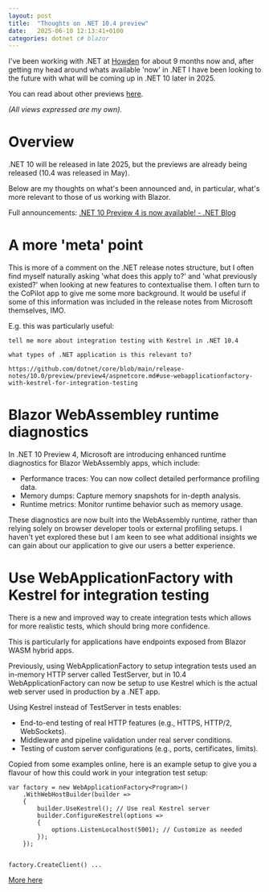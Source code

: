 ```yaml
---
layout: post
title:  "Thoughts on .NET 10.4 preview"
date:   2025-06-10 12:13:41+0100
categories: dotnet c# blazor
---
```


I've been working with .NET at [Howden](https://www.howdengroup.com/uk-en) for about 9 months now and, after getting my head around whats available 'now' in .NET I have been looking to the future with what will be coming up in .NET 10 later in 2025.

You can read about other previews [here](https://samollason.github.io/).

*(All views expressed are my own).*

# Overview

.NET 10 will be released in late 2025, but the previews are already being released (10.4 was released in May).

Below are my thoughts on what's been announced and, in particular, what's more relevant to those of us working with Blazor.

Full announcements: [.NET 10 Preview 4 is now available! - .NET Blog](https://devblogs.microsoft.com/dotnet/dotnet-10-preview-4/)


# A more 'meta' point

This is more of a comment on the .NET release notes structure, but I often find myself naturally asking 'what does this apply to?' and 'what previously existed?' when looking at new features to contextualise them. I often turn to the CoPilot app to give me some more background. It would be useful if some of this information was included in the release notes from Microsoft themselves, IMO.

E.g. this was particularly useful:

```
tell me more about integration testing with Kestrel in .NET 10.4

what types of .NET application is this relevant to?

https://github.com/dotnet/core/blob/main/release-notes/10.0/preview/preview4/aspnetcore.md#use-webapplicationfactory-with-kestrel-for-integration-testing
```

# Blazor WebAssembley runtime diagnostics

In .NET 10 Preview 4, Microsoft are introducing enhanced runtime diagnostics for Blazor WebAssembly apps, which include:

* Performance traces: You can now collect detailed performance profiling data.
* Memory dumps: Capture memory snapshots for in-depth analysis.
* Runtime metrics: Monitor runtime behavior such as memory usage.

These diagnostics are now built into the WebAssembly runtime, rather than relying solely on browser developer tools or external profiling setups. I haven't yet explored these but I am keen to see what additional insights we can gain about our application to give our users a better experience.

# Use WebApplicationFactory with Kestrel for integration testing

There is a new and improved way to create integration tests which allows for more realistic tests, which should bring more confidence.

This is particularly for applications have endpoints exposed from Blazor WASM hybrid apps.

Previously, using WebApplicationFactory to setup integration tests used an in-memory HTTP server called TestServer, but in 10.4 WebApplicationFactory can now be setup to use Kestrel which is the actual web server used in production by a .NET app.

Using Kestrel instead of TestServer in tests enables:

* End-to-end testing of real HTTP features (e.g., HTTPS, HTTP/2, WebSockets).
* Middleware and pipeline validation under real server conditions.
* Testing of custom server configurations (e.g., ports, certificates, limits).

Copied from some examples online, here is an example setup to give you a flavour of how this could work in your integration test setup:

```
var factory = new WebApplicationFactory<Program>()
    .WithWebHostBuilder(builder =>
    {
        builder.UseKestrel(); // Use real Kestrel server
        builder.ConfigureKestrel(options =>
        {
            options.ListenLocalhost(5001); // Customize as needed
        });
    });


factory.CreateClient() ...
```

[More here](https://github.com/dotnet/core/blob/main/release-notes/10.0/preview/preview4/aspnetcore.md#use-webapplicationfactory-with-kestrel-for-integration-testing)